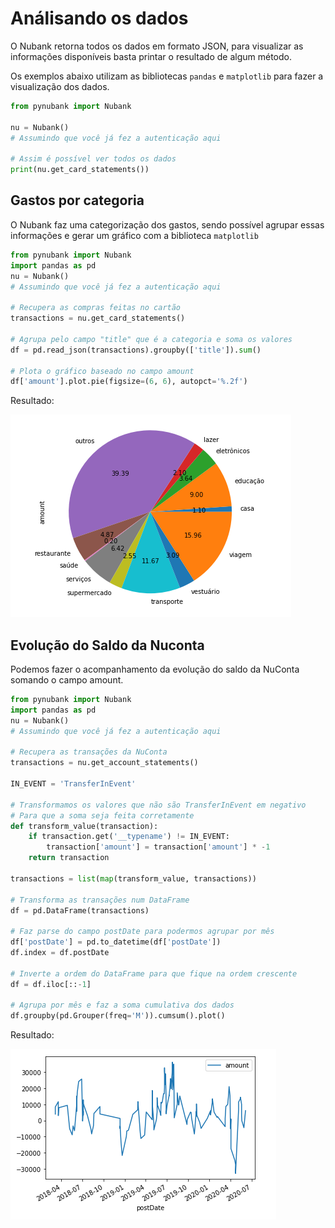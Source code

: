 # Análisando os dados
O Nubank retorna todos os dados em formato JSON, para visualizar as informações disponíveis basta printar o resultado de algum método.

Os exemplos abaixo utilizam as bibliotecas `pandas` e `matplotlib` para fazer a visualização dos dados.

```python
from pynubank import Nubank

nu = Nubank()
# Assumindo que você já fez a autenticação aqui

# Assim é possível ver todos os dados
print(nu.get_card_statements())
```

## Gastos por categoria
O Nubank faz uma categorização dos gastos, sendo possível agrupar essas informações e gerar um gráfico com a biblioteca `matplotlib`

```python
from pynubank import Nubank
import pandas as pd
nu = Nubank()
# Assumindo que você já fez a autenticação aqui

# Recupera as compras feitas no cartão
transactions = nu.get_card_statements()

# Agrupa pelo campo "title" que é a categoria e soma os valores
df = pd.read_json(transactions).groupby(['title']).sum()

# Plota o gráfico baseado no campo amount
df['amount'].plot.pie(figsize=(6, 6), autopct='%.2f')
```

Resultado:

![Gráfico de Gasto por Categoria](./img/category-chart.PNG)

## Evolução do Saldo da Nuconta
Podemos fazer o acompanhamento da evolução do saldo da NuConta somando o campo amount.

```python
from pynubank import Nubank
import pandas as pd
nu = Nubank()
# Assumindo que você já fez a autenticação aqui

# Recupera as transações da NuConta
transactions = nu.get_account_statements()

IN_EVENT = 'TransferInEvent'

# Transformamos os valores que não são TransferInEvent em negativo
# Para que a soma seja feita corretamente
def transform_value(transaction):
    if transaction.get('__typename') != IN_EVENT:
        transaction['amount'] = transaction['amount'] * -1
    return transaction

transactions = list(map(transform_value, transactions))

# Transforma as transações num DataFrame
df = pd.DataFrame(transactions)

# Faz parse do campo postDate para podermos agrupar por mês
df['postDate'] = pd.to_datetime(df['postDate'])
df.index = df.postDate

# Inverte a ordem do DataFrame para que fique na ordem crescente
df = df.iloc[::-1]

# Agrupa por mês e faz a soma cumulativa dos dados
df.groupby(pd.Grouper(freq='M')).cumsum().plot()
```

Resultado:

![Gráfico de Gasto por Categoria](./img/balance-evolution.PNG)